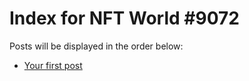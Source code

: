 # Index for NFT World #9072
Posts will be displayed in the order below:

- [Your first post](./001-first.md)


